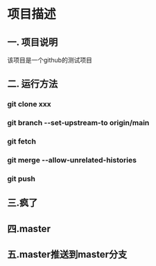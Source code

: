 # 项目描述
## 一. 项目说明 
该项目是一个github的测试项目
## 二. 运行方法
### git clone xxx
### git branch --set-upstream-to origin/main
### git fetch
### git merge --allow-unrelated-histories
### git push
## 三.疯了
## 四.master
## 五.master推送到master分支

